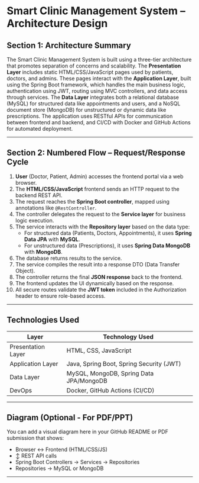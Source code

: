 # Smart Clinic Management System – Architecture Design

## Section 1: Architecture Summary

The Smart Clinic Management System is built using a three-tier architecture that promotes separation of concerns and scalability. The **Presentation Layer** includes static HTML/CSS/JavaScript pages used by patients, doctors, and admins. These pages interact with the **Application Layer**, built using the Spring Boot framework, which handles the main business logic, authentication using JWT, routing using MVC controllers, and data access through services. The **Data Layer** integrates both a relational database (MySQL) for structured data like appointments and users, and a NoSQL document store (MongoDB) for unstructured or dynamic data like prescriptions. The application uses RESTful APIs for communication between frontend and backend, and CI/CD with Docker and GitHub Actions for automated deployment.

---

## Section 2: Numbered Flow – Request/Response Cycle

1. **User** (Doctor, Patient, Admin) accesses the frontend portal via a web browser.
2. The **HTML/CSS/JavaScript** frontend sends an HTTP request to the backend REST API.
3. The request reaches the **Spring Boot controller**, mapped using annotations like `@RestController`.
4. The controller delegates the request to the **Service layer** for business logic execution.
5. The service interacts with the **Repository layer** based on the data type:
   - For structured data (Patients, Doctors, Appointments), it uses **Spring Data JPA** with **MySQL**.
   - For unstructured data (Prescriptions), it uses **Spring Data MongoDB** with **MongoDB**.
6. The database returns results to the service.
7. The service compiles the result into a response DTO (Data Transfer Object).
8. The controller returns the final **JSON response** back to the frontend.
9. The frontend updates the UI dynamically based on the response.
10. All secure routes validate the **JWT token** included in the Authorization header to ensure role-based access.

---

## Technologies Used

| Layer               | Technology Used                          |
|--------------------|-------------------------------------------|
| Presentation Layer | HTML, CSS, JavaScript                     |
| Application Layer  | Java, Spring Boot, Spring Security (JWT) |
| Data Layer         | MySQL, MongoDB, Spring Data JPA/MongoDB  |
| DevOps             | Docker, GitHub Actions (CI/CD)           |

---

## Diagram (Optional - For PDF/PPT)

You can add a visual diagram here in your GitHub README or PDF submission that shows:

- Browser ↔ Frontend (HTML/CSS/JS)
- ↕ REST API calls
- Spring Boot Controllers → Services → Repositories
- Repositories → MySQL or MongoDB

---

